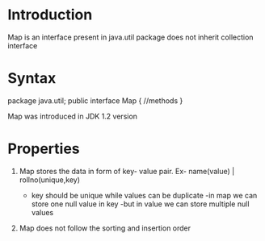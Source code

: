 # Introduction

Map is an interface
present in java.util package
does not inherit collection interface

# Syntax

package java.util;
public interface Map
{
//methods
}

Map was introduced in JDK 1.2 version

# Properties

1. Map stores the data in form of key- value pair.
Ex- name(value) | rollno(unique,key)
    - key should be unique while values can be duplicate
    -in map we can store one null value in key
    -but in value we can store multiple null values

1. Map does not follow the sorting and insertion order

